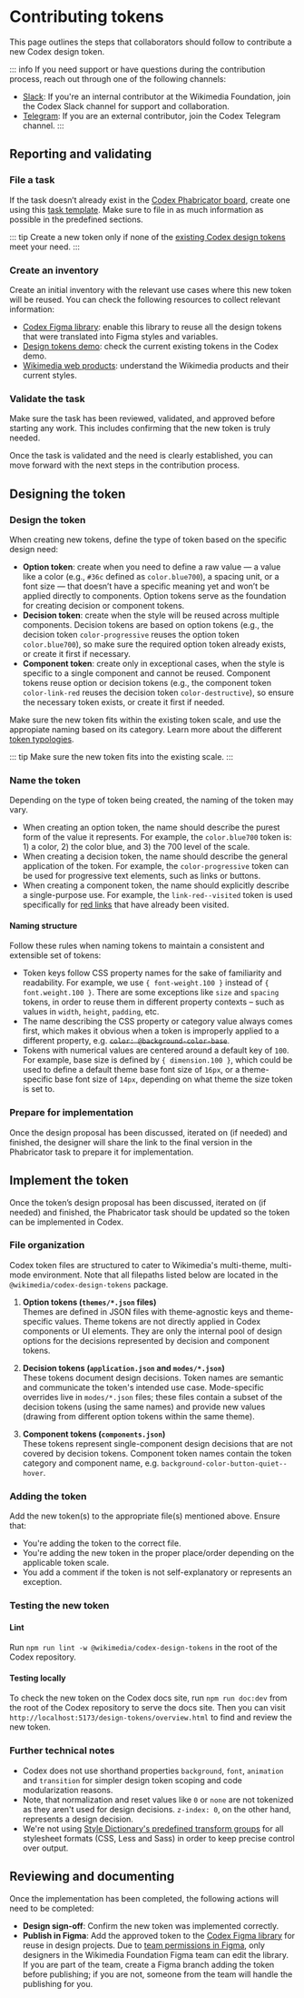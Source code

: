 # Contributing tokens

This page outlines the steps that collaborators should follow to contribute a new Codex design token.

::: info
If you need support or have questions during the contribution process, reach out through one of the following channels:
- [Slack](https://wikimedia.enterprise.slack.com/archives/C03DKGSEPL2): If you're an internal contributor at the Wikimedia Foundation, join the Codex Slack channel for support and collaboration.
- [Telegram](https://t.me/+oeXgL95hvgZiMDgx): If you are an external contributor, join the Codex Telegram channel.
:::

## Reporting and validating

### File a task

If the task doesn’t already exist in the [Codex Phabricator board](https://phabricator.wikimedia.org/tag/codex/), create one using this [task template][token-creation-task-template]. Make sure to file in as much information as possible in the predefined sections.

::: tip
Create a new token only if none of the [existing Codex design tokens](../design-tokens/overview.md) meet your need.
:::

### Create an inventory

Create an initial inventory with the relevant use cases where this new token will be reused. You can check the following resources to collect relevant information:

- [Codex Figma library](https://www.figma.com/design/KoDuJMadWBXtsOtzGS4134/Codex?node-id=1891-4420&node-type=canvas&t=plW1hmguHVWs3fWZ-11): enable this library to reuse all the design tokens that were translated into Figma styles and variables.
- [Design tokens demo](../design-tokens/overview.md): check the current existing tokens in the Codex demo.
- [Wikimedia web products](https://www.wikimedia.org/): understand the Wikimedia products and their current styles.

### Validate the task

Make sure the task has been reviewed, validated, and approved before starting any work. This includes confirming that the new token is truly needed.

Once the task is validated and the need is clearly established, you can move forward with the next steps in the contribution process.

## Designing the token

### Design the token

When creating new tokens, define the type of token based on the specific design need:

- **Option token**: create when you need to define a raw value — a value like a color (e.g., `#36c` defined as `color.blue700`), a spacing unit, or a font size — that doesn’t have a specific meaning yet and won’t be applied directly to components. Option tokens serve as the foundation for creating decision or component tokens.
- **Decision token**: create when the style will be reused across multiple components. Decision tokens are based on option tokens (e.g., the decision token `color-progressive` reuses the option token `color.blue700`), so make sure the required option token already exists, or create it first if necessary.
- **Component token**: create only in exceptional cases, when the style is specific to a single component and cannot be reused. Component tokens reuse option or decision tokens (e.g., the component token `color-link-red` reuses the decision token `color-destructive`), so ensure the necessary token exists, or create it first if needed.

Make sure the new token fits within the existing token scale, and use the appropiate naming based on its category. Learn more about the different [token typologies](../design-tokens/definition-and-structure.md).

::: tip
Make sure the new token fits into the existing scale.
:::

### Name the token

Depending on the type of token being created, the naming of the token may vary.

- When creating an option token, the name should describe the purest form of the value it represents. For example, the `color.blue700` token is: 1) a color, 2) the color blue, and 3) the 700 level of the scale.
- When creating a decision token, the name should describe the general application of the token. For example, the `color-progressive` token can be used for progressive text elements, such as links or buttons.
- When creating a component token, the name should explicitly describe a single-purpose use. For example, the `link-red--visited` token is used specifically for [red links](../components/mixins/link.html#red-link) that have already been visited.

#### Naming structure

Follow these rules when naming tokens to maintain a consistent and extensible set of tokens:

- Token keys follow CSS property names for the sake of familiarity and readability. For example, we
  use `{ font-weight.100 }` instead of `{ font.weight.100 }`. There are some exceptions like `size`
  and `spacing` tokens, in order to reuse them in different property contexts – such as values in
  `width`, `height`, `padding`, etc.
- The name describing the CSS property or category value always comes first, which makes it obvious
  when a token is improperly applied to a different property, e.g.
  ~~`color: @background-color-base`~~.
- Tokens with numerical values are centered around a default key of `100`. For example, base size is
  defined by `{ dimension.100 }`, which could be used to define a default theme base font size of
  `16px`, or a theme-specific base font size of `14px`, depending on what theme the size token is
  set to.

### Prepare for implementation

Once the design proposal has been discussed, iterated on (if needed) and finished, the designer will share the link to the final version in the Phabricator task to prepare it for implementation.

## Implement the token

Once the token’s design proposal has been discussed, iterated on (if needed) and finished, the Phabricator task should be updated so the token can be implemented in Codex.

### File organization

Codex token files are structured to cater to Wikimedia's multi-theme, multi-mode environment. Note
that all filepaths listed below are located in the `@wikimedia/codex-design-tokens` package.

1. **Option tokens (`themes/*.json` files)**<br>
Themes are defined in JSON files with theme-agnostic keys and theme-specific values. Theme tokens
are not directly applied in Codex components or UI elements. They are only the internal pool of
design options for the decisions represented by decision and component tokens.

2. **Decision tokens (`application.json` and `modes/*.json`)**<br>
These tokens document design decisions. Token names are semantic and communicate the token's
intended use case. Mode-specific overrides live in `modes/*.json` files; these files contain a
subset of the decision tokens (using the same names) and provide new values (drawing from different
option tokens within the same theme).

3. **Component tokens (`components.json`)**<br>
These tokens represent single-component design decisions that are not covered by decision tokens.
Component token names contain the token category and component name, e.g.
`background-color-button-quiet--hover`.

### Adding the token

Add the new token(s) to the appropriate file(s) mentioned above. Ensure that:

- You're adding the token to the correct file.
- You're adding the new token in the proper place/order depending on the applicable token scale.
- You add a comment if the token is not self-explanatory or represents an exception.

### Testing the new token

#### Lint

Run `npm run lint -w @wikimedia/codex-design-tokens` in the root of the Codex repository.

#### Testing locally

To check the new token on the Codex docs site, run `npm run doc:dev` from the root of the Codex repository to serve the docs site. Then you can visit `http://localhost:5173/design-tokens/overview.html` to find and review the new token.

### Further technical notes

- Codex does not use shorthand properties `background`, `font`, `animation` and `transition` for
  simpler design token scoping and code modularization reasons.
- Note, that normalization and reset values like `0` or `none` are not tokenized as they aren't used
  for design decisions. `z-index: 0`, on the other hand, represents a design decision.
- We're not using [Style Dictionary's predefined transform groups](https://github.com/amzn/style-dictionary/blob/main/docs/transform_groups.md)
  for all stylesheet formats (CSS, Less and Sass) in order to keep precise control over output.

## Reviewing and documenting

Once the implementation has been completed, the following actions will need to be completed:

- **Design sign-off**: Confirm the new token was implemented correctly.
- **Publish in Figma**: Add the approved token to the [Codex Figma library](https://www.figma.com/design/KoDuJMadWBXtsOtzGS4134/Codex?node-id=1891-4420&node-type=canvas&t=plW1hmguHVWs3fWZ-11) for reuse in design projects. Due to [team permissions in Figma](https://help.figma.com/hc/en-us/articles/360039970673-Team-permissions), only designers in the Wikimedia Foundation Figma team can edit the library. If you are part of the team, create a Figma branch adding the token before publishing; if you are not, someone from the team will handle the publishing for you.

[token-creation-task-template]: https://phabricator.wikimedia.org/maniphest/task/edit/form/1/?title=Add%20new%20%5BName%5D%20token%20in%20Codex&description=%23%23%20Background%0D%0A%0D%0ANOTE%3A%20%2F%2FWhen%20creating%20a%20token%20task%2C%20please%20try%20to%20fill%20out%20the%20entire%20Background%20section.%20The%20rest%20of%20the%20task%20description%20can%20be%20populated%20later.%2F%2F%0D%0A%0D%0A-%20**Description%3A**%20%2F%2Fadd%20a%20brief%20description%20of%20this%20token%2F%2F%0D%0A-%20**History**%20(if%20needed)**%3A**%20%2F%2Fdescribe%20or%20link%20to%20prior%20discussions%20related%20to%20this%20token%2F%2F%0D%0A-%20**Known%20use%20case(s)%3A**%20%2F%2Fdescribe%20known%20use%20cases%20for%20this%20token%2C%20including%20the%20project%2C%20team%2C%20and%20timeline%2F%2F%0D%0A-%20**Considerations%3A**%20%2F%2Flist%20any%20known%20challenges%20or%20blockers%2C%20or%20any%20other%20important%20information%2F%2F%0D%0A%0D%0A%23%23%23%20User%20stories%0D%0A%0D%0A%2F%2Fadd%20at%20least%20one%20user%20story%2F%2F%0D%0A%0D%0A%23%23%23%20Design%20spec%0D%0A%2F%2F%20Once%20the%20design%20spec%20has%20been%20created%2C%20remove%20this%20note%20and%20add%20the%20link%20to%20the%20design%20spec.%20%2F%2F%0D%0A%0D%0A%7C%20Design%20spec%20link%20%7C%0D%0A%0D%0A%23%23%23%20Open%20questions%0D%0A%2F%2F%20Add%20here%20the%20questions%20to%20be%20answered%20in%20order%20to%20design%20and%20implement%20the%20token%20%2F%2F%0D%0A%0D%0A%23%23%23%20Acceptance%20criteria%20(or%20Done)%0D%0A%0D%0A**Design**%0D%0A%5B%5D%20Design%20the%20token's%20specification%20and%20add%20it%20to%20this%20task%0D%0A%5B%5D%20Add%20the%20token%20as%20Figma%20style%2Fvariable%20in%20the%20%5B%5B%20https%3A%2F%2Fwww.figma.com%2Ffile%2FmRvSsFD2Kwh8AZNjlx7rIl%2F%25E2%259C%25A8-Design-Tokens-%255BWIP%255D%3Fnode-id%3D0%253A1%26viewport%3D486%252C353%252C0.25%20%7C%20library%20%5D%5D.%0D%0A%0D%0A**Code**%0D%0A%5B%5D%20Implement%20the%20token%20in%20Codex%0D%0A%5B%5D%20Update%20components%20that%20use%20this%20token%20(if%20needed)&projects=Codex